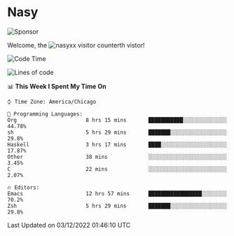 # Nasy

<!--
<p align="center">
<img height="200" src="https://github-readme-stats.vercel.app/api?username=nasyxx&count_private=true&show_icons=true&theme=dracula&include_all_commits=true"/>
<img height="200" src="https://github-readme-stats.vercel.app/api/top-langs/?username=nasyxx&theme=dracula&hide=html,jupyter+notebook&count_private=true&show_icons=true"/>
</p>

  
----------------
-->

![Sponsor](https://img.shields.io/static/v1.svg?label=Sponsor&message=%E2%9D%A4&logo=GitHub&style=flat&color=pink)
 
Welcome, the ![nasyxx visitor counter](https://count.getloli.com/get/@nasyxx?theme=rule34)th vistor!
 
<!--START_SECTION:waka-->
![Code Time](http://img.shields.io/badge/Code%20Time-2%2C892%20hrs%2052%20mins-blue)

![Lines of code](https://img.shields.io/badge/From%20Hello%20World%20I%27ve%20Written-5%20Million%20lines%20of%20code-blue)

📊 **This Week I Spent My Time On** 

```text
⌚︎ Time Zone: America/Chicago

💬 Programming Languages: 
Org                      8 hrs 15 mins       ███████████░░░░░░░░░░░░░░   44.78% 
sh                       5 hrs 29 mins       ███████░░░░░░░░░░░░░░░░░░   29.8% 
Haskell                  3 hrs 17 mins       ████░░░░░░░░░░░░░░░░░░░░░   17.87% 
Other                    38 mins             ░░░░░░░░░░░░░░░░░░░░░░░░░   3.45% 
C                        22 mins             ░░░░░░░░░░░░░░░░░░░░░░░░░   2.07%

🔥 Editors: 
Emacs                    12 hrs 57 mins      █████████████████░░░░░░░░   70.2% 
Zsh                      5 hrs 29 mins       ███████░░░░░░░░░░░░░░░░░░   29.8%

```


 Last Updated on 03/12/2022 01:46:10 UTC
<!--END_SECTION:waka-->

<!-- ![visitors](https://visitor-badge.laobi.icu/badge?page_id=nasyxx.nasyxx) -->
